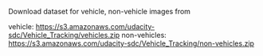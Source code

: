 Download dataset for vehicle, non-vehicle images from 

vehicle: https://s3.amazonaws.com/udacity-sdc/Vehicle_Tracking/vehicles.zip
non-vehicles: https://s3.amazonaws.com/udacity-sdc/Vehicle_Tracking/non-vehicles.zip


